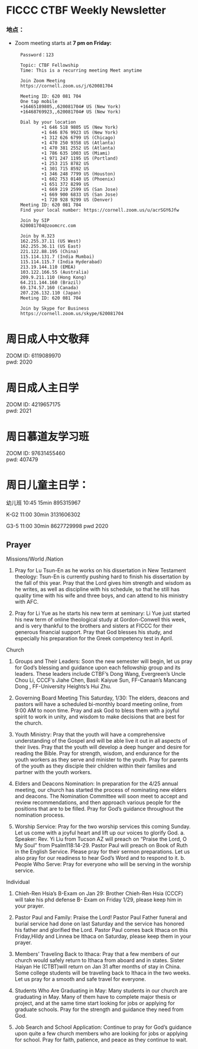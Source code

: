 
# FICCC CTBF Weekly Newsletter 

### 地点：


- Zoom meeting starts at **7 pm on Friday:**
		
		Password：123

		Topic: CTBF Fellowship
		Time: This is a recurring meeting Meet anytime
		
		Join Zoom Meeting
		https://cornell.zoom.us/j/620081704
		
		Meeting ID: 620 081 704
		One tap mobile
		+16465189805,,620081704# US (New York)
		+16468769923,,620081704# US (New York)
		
		Dial by your location
		        +1 646 518 9805 US (New York)
		        +1 646 876 9923 US (New York)
		        +1 312 626 6799 US (Chicago)
		        +1 470 250 9358 US (Atlanta)
		        +1 470 381 2552 US (Atlanta)
		        +1 786 635 1003 US (Miami)
		        +1 971 247 1195 US (Portland)
		        +1 253 215 8782 US
		        +1 301 715 8592 US
		        +1 346 248 7799 US (Houston)
		        +1 602 753 0140 US (Phoenix)
		        +1 651 372 8299 US
		        +1 669 219 2599 US (San Jose)
		        +1 669 900 6833 US (San Jose)
		        +1 720 928 9299 US (Denver)
		Meeting ID: 620 081 704
		Find your local number: https://cornell.zoom.us/u/acrSGY6Jfw
		
		Join by SIP
		620081704@zoomcrc.com
		
		Join by H.323
		162.255.37.11 (US West)
		162.255.36.11 (US East)
		221.122.88.195 (China)
		115.114.131.7 (India Mumbai)
		115.114.115.7 (India Hyderabad)
		213.19.144.110 (EMEA)
		103.122.166.55 (Australia)
		209.9.211.110 (Hong Kong)
		64.211.144.160 (Brazil)
		69.174.57.160 (Canada)
		207.226.132.110 (Japan)
		Meeting ID: 620 081 704
		
		Join by Skype for Business
		https://cornell.zoom.us/skype/620081704

<!--
# Prayer meeting:
	
** Monthly prayer meeting at 7:30 pm on Wednesday （10/21/2020）:**



Join Zoom Meeting
https://cornell.zoom.us/j/97742522979?pwd=S1dwQUk2QTk0NGIySHRVMTA4L2JTUT09

Meeting ID: 977 4252 2979
Passcode: 123
One tap mobile
+16468769923,,97742522979# US (New York)
+16465189805,,97742522979# US (New York)

Dial by your location
        +1 646 876 9923 US (New York)
        +1 646 518 9805 US (New York)
        +1 470 381 2552 US (Atlanta)
        +1 651 372 8299 US (St. Paul)
        +1 786 635 1003 US (Miami)
        +1 301 715 8592 US (Germantown)
        +1 312 626 6799 US (Chicago)
        +1 470 250 9358 US (Atlanta)
        +1 669 900 6833 US (San Jose)
        +1 720 928 9299 US (Denver)
        +1 971 247 1195 US (Portland)
        +1 253 215 8782 US (Tacoma)
        +1 346 248 7799 US (Houston)
        +1 602 753 0140 US (Phoenix)
        +1 669 219 2599 US (San Jose)
Meeting ID: 977 4252 2979
Find your local number: https://cornell.zoom.us/u/atfiiyOJ

Join by SIP
97742522979@zoomcrc.com

Join by H.323
162.255.37.11 (US West)
162.255.36.11 (US East)
115.114.131.7 (India Mumbai)
115.114.115.7 (India Hyderabad)
213.19.144.110 (Amsterdam Netherlands)
213.244.140.110 (Germany)
103.122.166.55 (Australia)
149.137.40.110 (Singapore)
64.211.144.160 (Brazil)
69.174.57.160 (Canada)
207.226.132.110 (Japan)
Meeting ID: 977 4252 2979
Passcode: 123

Join by Skype for Business
https://cornell.zoom.us/skype/97742522979

-->




# 周日成人中文敬拜      
ZOOM ID: 6119089970     
pwd: 2020

# 周日成人主日学          
ZOOM ID: 4219657175      
pwd: 2021
	
# 周日慕道友学习班      
ZOOM ID: 97631455460   
pwd: 407479

# 周日儿童主日学： 

幼儿班  10:45      15min       895315967

K-G2      11:00      30min       3131606302

G3-5      11:00      30min       8627729998
pwd 2020

## Prayer

Missions/World /Nation 
1) Pray for Lu Tsun-En as he works on his dissertation in New Testament theology: Tsun-En is currently pushing hard to finish his dissertation by the fall of this year. Pray that the Lord gives him strength and wisdom as he writes, as well as discipline with his schedule, so that he still has quality time with his wife and three boys, and can attend to his ministry with AFC.

 2) Pray for Li Yue as he starts his new term at seminary: Li Yue just started his new term of online theological study at Gordon-Conwell this week, and is very thankful to the brothers and sisters at FICCC for their generous financial support. Pray that God blesses his study, and especially his preparation for the Greek competency test in April.

Church
1. Groups and Their Leaders:  Soon the new semester will begin, let us pray for God’s blessing and guidance upon each fellowship group and its leaders. These leaders include CTBF’s Dong Wang, Evergreen’s Uncle Chou Li, CCCF’s Jiahe Chen,  Basil: Kaiyue Sun, FF-Canaan’s Mancang Dong , FF-University Heights’s Hui Zhu.

2. Governing Board Meeting This Saturday, 1/30: The elders, deacons and pastors will have a scheduled bi-monthly board meeting online, from 9:00 AM to noon time. Pray and ask God to bless them with a joyful spirit to work in unity, and wisdom to make decisions that are best for the church.

3. Youth Ministry: Pray that the youth will have a comprehensive understanding of the Gospel and will be able live it out in all aspects of their lives. Pray that the youth will develop a deep hunger and desire for reading the Bible. Pray for strength, wisdom, and endurance for the youth workers as they serve and minister to the youth.  Pray for parents of the youth as they disciple their children within their families and partner with the youth workers.

4. Elders and Deacons Nomination: In preparation for the 4/25 annual meeting, our church has started the process of nominating new elders and deacons. The Nomination Committee will soon meet to accept and review recommendations, and then approach various people for the positions that are to be filled. Pray for God’s guidance throughout the nomination process.

5. Worship Service: Pray for the two worship services this coming Sunday.  Let us come with a joyful heart and lift up our voices to glorify God.
a. Speaker: Rev. Yi Liu  from Tucson AZ will preach on “Praise the Lord, O My Soul” from Psalm118:14-29.  Pastor Paul  will preach on Book of Ruth in the English Service.  Please pray for their sermon preparations. Let us also pray for our readiness to hear God’s Word and to respond to it. 
b. People Who Serve: Pray for everyone who will be serving in the worship service.

Individual
1. Chieh-Ren  Hsia’s  B-Exam on Jan 29:  Brother Chieh-Ren Hsia (CCCF) will take his phd defense B- Exam on Friday 1/29, please keep him in your prayer.  

2. Pastor Paul and Family:   Praise the Lord! Pastor Paul Father funeral and burial service had done on last Saturday and the service has honored his father and glorified the Lord. Pastor Paul comes back Ithaca on this Friday,Hildy and Linnea be Ithaca on Saturday, please keep them in your prayer.

3. Members’ Traveling Back to Ithaca: Pray  that a few members of our church would safely return to Ithaca from aboard and in states.  Sister Haiyan He (CTBT)will  return on Jan 31 after months of stay in China.  Some college students will be traveling back to Ithaca in the two weeks. Let us pray for a smooth and safe travel for everyone.

4. Students Who Are Graduating in May: Many students in our church are graduating in May.  Many of them have to complete major thesis or project, and at the same time start looking for jobs or applying for graduate schools.  Pray for the strength and guidance they need from God.  

5. Job Search and School Application: Continue to pray for God’s guidance upon quite a few church members who are looking for jobs or applying for school. Pray for faith, patience, and peace as they continue to wait.



